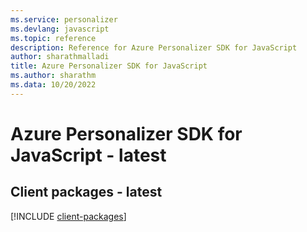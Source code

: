 ```yaml
---
ms.service: personalizer
ms.devlang: javascript
ms.topic: reference
description: Reference for Azure Personalizer SDK for JavaScript
author: sharathmalladi
title: Azure Personalizer SDK for JavaScript
ms.author: sharathm
ms.data: 10/20/2022
---
```

# Azure Personalizer SDK for JavaScript - latest

## Client packages - latest
[!INCLUDE [client-packages](personalizer-client-index.md)]